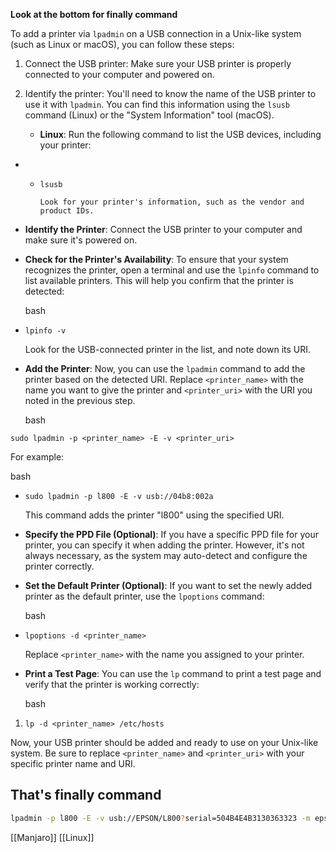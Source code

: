 **Look at the bottom for finally command**

To add a printer via `lpadmin` on a USB connection in a Unix-like system (such as Linux or macOS), you can follow these steps:

1. Connect the USB printer: Make sure your USB printer is properly connected to your computer and powered on.
    
2. Identify the printer: You'll need to know the name of the USB printer to use it with `lpadmin`. You can find this information using the `lsusb` command (Linux) or the "System Information" tool (macOS).
    
    - **Linux**: Run the following command to list the USB devices, including your printer:
        

- - `lsusb`
        
        Look for your printer's information, such as the vendor and product IDs.
        
- **Identify the Printer**: Connect the USB printer to your computer and make sure it's powered on.
    
- **Check for the Printer's Availability**: To ensure that your system recognizes the printer, open a terminal and use the `lpinfo` command to list available printers. This will help you confirm that the printer is detected:
    
    bash
    
- `lpinfo -v`
    
    Look for the USB-connected printer in the list, and note down its URI.
    
- **Add the Printer**: Now, you can use the `lpadmin` command to add the printer based on the detected URI. Replace `<printer_name>` with the name you want to give the printer and `<printer_uri>` with the URI you noted in the previous step.
    
    bash
    

`sudo lpadmin -p <printer_name> -E -v <printer_uri>`

For example:

bash

- `sudo lpadmin -p l800 -E -v usb://04b8:002a`
    
    This command adds the printer "l800" using the specified URI.
    
- **Specify the PPD File (Optional)**: If you have a specific PPD file for your printer, you can specify it when adding the printer. However, it's not always necessary, as the system may auto-detect and configure the printer correctly.
    
- **Set the Default Printer (Optional)**: If you want to set the newly added printer as the default printer, use the `lpoptions` command:
    
    bash
    
- `lpoptions -d <printer_name>`
    
    Replace `<printer_name>` with the name you assigned to your printer.
    
- **Print a Test Page**: You can use the `lp` command to print a test page and verify that the printer is working correctly:
    
    bash
    

1. `lp -d <printer_name> /etc/hosts`
    

Now, your USB printer should be added and ready to use on your Unix-like system. Be sure to replace `<printer_name>` and `<printer_uri>` with your specific printer name and URI.

## That's finally command

```bash
lpadmin -p l800 -E -v usb://EPSON/L800?serial=504B4E4B3130363323 -m epson-inkjet-printer-l800/EPSON_L800.ppd
```

[[Manjaro]]
[[Linux]]